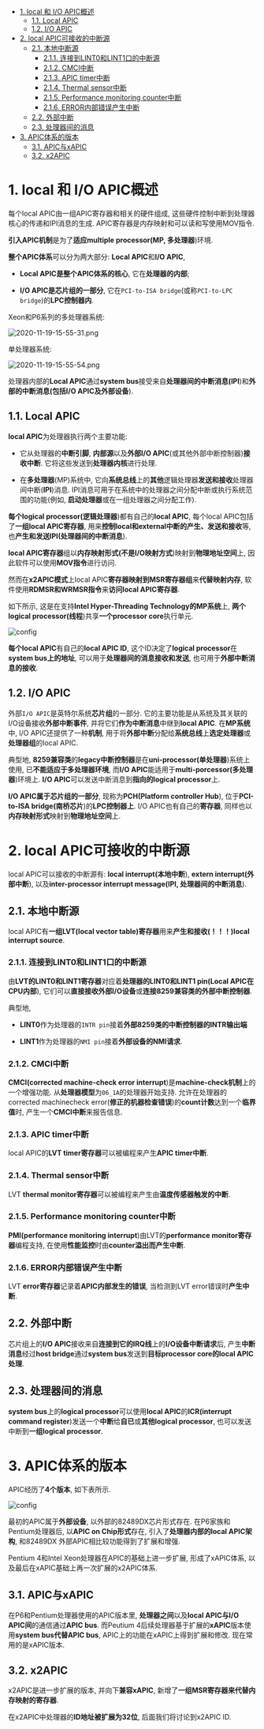 
<!-- @import "[TOC]" {cmd="toc" depthFrom=1 depthTo=6 orderedList=false} -->

<!-- code_chunk_output -->

- [1. local 和 I/O APIC概述](#1-local-和-io-apic概述)
  - [1.1. Local APIC](#11-local-apic)
  - [1.2. I/O APIC](#12-io-apic)
- [2. local APIC可接收的中断源](#2-local-apic可接收的中断源)
  - [2.1. 本地中断源](#21-本地中断源)
    - [2.1.1. 连接到LINT0和LINT1口的中断源](#211-连接到lint0和lint1口的中断源)
    - [2.1.2. CMCI中断](#212-cmci中断)
    - [2.1.3. APIC timer中断](#213-apic-timer中断)
    - [2.1.4. Thermal sensor中断](#214-thermal-sensor中断)
    - [2.1.5. Performance monitoring counter中断](#215-performance-monitoring-counter中断)
    - [2.1.6. ERROR内部错误产生中断](#216-error内部错误产生中断)
  - [2.2. 外部中断](#22-外部中断)
  - [2.3. 处理器间的消息](#23-处理器间的消息)
- [3. APIC体系的版本](#3-apic体系的版本)
  - [3.1. APIC与xAPIC](#31-apic与xapic)
  - [3.2. x2APIC](#32-x2apic)

<!-- /code_chunk_output -->

# 1. local 和 I/O APIC概述

每个local APIC由一组APIC寄存器和相关的硬件组成, 这些硬件控制中断到处理器核心的传递和IPI消息的生成. APIC寄存器是内存映射和可以读和写使用MOV指令. 

**引入APIC机制**是为了**适应multiple processor(MP, 多处理器**)环境. 

**整个APIC体系**可以分为两大部分: **Local APIC**和**I/O APIC**, 

- **Local APIC是整个APIC体系的核心**, 它在**处理器的内部**; 

- **I/O APIC是芯片组的一部分**, 它在`PCI-to-ISA bridge`(或称`PCI-to-LPC bridge`)的**LPC控制器内**. 

Xeon和P6系列的多处理器系统: 

![2020-11-19-15-55-31.png](./images/2020-11-19-15-55-31.png)

单处理器系统: 

![2020-11-19-15-55-54.png](./images/2020-11-19-15-55-54.png)

处理器内部的**Local APIC**通过**system bus**接受来自**处理器间的中断消息(IPI**)和**外部的中断消息(包括I/O APIC及外部设备**). 

## 1.1. Local APIC

**local APIC**为处理器执行两个主要功能: 

* 它从处理器的**中断引脚**, **内部源**以及**外部I/O APIC**(或其他外部中断控制器)**接收中断**. 它将这些发送到**处理器内核**进行处理. 

* 在**多处理器**(MP)系统中, 它向**系统总线**上的**其他**逻辑处理器**发送和接收**处理器间中断(**IPI**)消息.  IPI消息可用于在系统中的处理器之间分配中断或执行系统范围的功能(例如, **启动处理器**或在一组处理器之间分配工作). 

**每个logical processor(逻辑处理器**)都有自己的**local APIC**, 每个local APIC包括了**一组local APIC寄存器**, 用来**控制local和external中断的产生、发送和接收**等, 也**产生和发送IPI(处理器间的中断消息**). 

**local APIC寄存器**组以**内存映射形式(不是I/O映射方式**)映射到**物理地址空间**上, 因此软件可以使用**MOV指令**进行访问. 

然而在**x2APIC模式**上local APIC**寄存器映射到MSR寄存器组**来**代替映射内存**, 软件使用**RDMSR和WRMSR指令**来**访问local APIC寄存器**. 

如下所示, 这是在支持**Intel Hyper-Threading Technology的MP系统**上, **两个logical processor(线程**)共享**一个processor core**执行单元. 

![config](./images/2.png)

**每个local APIC**有自己的**local APIC ID**, 这个ID决定了**logical processor**在**system bus上的地址**, 可以用于**处理器间的消息接收和发送**, 也可用于**外部中断消息的接收**. 

## 1.2. I/O APIC

外部`I/O APIC`是英特尔系统**芯片组**的一部分. 它的主要功能是从系统及其关联的I/O设备接收**外部中断事件**, 并将它们**作为中断消息**中继到**local APIC**. 在**MP系统**中, I/O APIC还提供了一种**机制**, 用于将**外部中断**分配给**系统总线**上**选定处理器**或**处理器组**的local APIC. 

典型地, **8259兼容类**的**legacy中断控制器**是在**uni\-processor(单处理器**)系统上使用, 已**不能适应于多处理器环境**, 而**I/O APIC**能适用于**multi\-porcessor(多处理器**)环境上. **I/O APIC**可以发送中断消息到**指向的logical processor**上. 

**I/O APIC属于芯片组的一部分**, 现称为**PCH(Platform controller Hub**), 位于**PCI\-to-ISA bridge(南桥芯片**)的**LPC控制器上**. I/O APIC也有自己的**寄存器**, 同样也以**内存映射形式**映射到**物理地址空间**上. 

# 2. local APIC可接收的中断源

local APIC可以接收的中断源有: **local interrupt(本地中断**), **extern interrupt(外部中断**), 以及**inter-processor interrupt message(IPI, 处理器间的中断消息**). 

## 2.1. 本地中断源

local APIC有**一组LVT(local vector table)寄存器**用来**产生和接收(！！！)local interrupt source**. 

### 2.1.1. 连接到LINT0和LINT1口的中断源

由**LVT的LINT0和LINT1寄存器**对应着**处理器的LINT0和LINT1 pin(Local APIC在CPU内部**), 它们可以**直接接收外部I/O设备**或**连接8259兼容类的外部中断控制器**. 

典型地, 

* **LINT0**作为处理器的`INTR pin`接着**外部8259类的中断控制器的INTR输出端**

* **LINT1**作为处理器的`NMI pin`接着**外部设备的NMI请求**. 

### 2.1.2. CMCI中断

**CMCI(corrected machine\-check error interrupt**)是**machine\-check机制**上的一个增强功能. 从**处理器模型**为`06_1A`的处理器开始支持. 允许在处理器的corrected machinecheck error(**修正的机器检查错误**)的**count计数**达到一个**临界值**时, 产生一个**CMCI中断**来报告信息. 

### 2.1.3. APIC timer中断

local APIC的**LVT timer寄存器**可以被编程来产生**APIC timer中断**. 

### 2.1.4. Thermal sensor中断

LVT **thermal monitor寄存器**可以被编程来产生由**温度传感器触发的中断**. 

### 2.1.5. Performance monitoring counter中断

**PMI(performance monitoring interrupt**)由LVT的**performance monitor寄存器**编程支持, 在使用**性能监控**时由**counter溢出而产生中断**. 

### 2.1.6. ERROR内部错误产生中断

LVT **error寄存器**记录着**APIC内部发生的错误**, 当检测到LVT error错误时**产生中断**. 

## 2.2. 外部中断

芯片组上的**I/O APIC**接收来自**连接到它的IRQ线**上的**I/O设备中断请求**后, 产生**中断消息**经过**host bridge**通过**system bus**发送到**目标processor core的local APIC处理**. 

## 2.3. 处理器间的消息

**system bus**上的**logical processor**可以使用**local APIC**的**ICR(interrupt command register**)发送一个**中断**给**自已**或**其他logical processor**, 也可以发送中断到**一组logical processor**. 

# 3. APIC体系的版本

APIC经历了**4个版本**, 如下表所示. 

![config](./images/3.png)

最初的APIC属于**外部设备**, 以外部的82489DX芯片形式存在. 在P6家族和Pentium处理器后, 以**APIC on Chip形式**存在, 引入了**处理器内部的local APIC架构**, 和82489DX 外部APIC相比较功能得到了扩展和增强. 

Pentium 4和Intel Xeon处理器在APIC的基础上进一步扩展, 形成了xAPIC体系, 以及最后在xAPIC基础上再一次扩展的x2APIC体系. 

## 3.1. APIC与xAPIC

在P6和Pentium处理器使用的APIC版本里, **处理器之间**以及**local APIC与I/O APIC间**的通信通过**APIC bus**. 而Peutium 4后续处理器基于扩展的**xAPIC**版本使用**system bus代替APIC bus**, APIC上的功能在xAPIC上得到扩展和修改. 现在常用的是xAPIC版本. 

## 3.2. x2APIC

x2APIC是进一步扩展的版本, 并向下**兼容xAPIC**, 新增了**一组MSR寄存器来代替内存映射的寄存器**. 

在x2APIC中处理器的**ID地址被扩展为32位**, 后面我们将讨论到x2APIC ID. 
